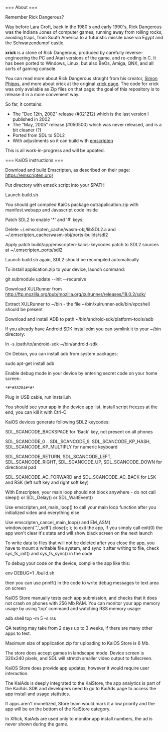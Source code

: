 === About ===

Remember Rick Dangerous?

Way before Lara Croft, back in the 1980's and early 1990's, Rick Dangerous was the Indiana Jones of computer games,
running away from rolling rocks, avoiding traps, from South America to a futuristic missile base via Egypt and the
Schwarzendumpf castle.

**xrick** is a clone of Rick Dangerous, produced by carefully reverse-engineering the PC and Atari versions of the
game, and re-coding in C. It has been ported to Windows, Linux, but also BeOs, Amiga, QNX, and all sorts
of gaming console.

You can read more about Rick Dangerous straight from his creator, [Simon Phipps](https://www.simonphipps.com/games/rickdangerous/),
and more about xrick at the original [xrick page](http://www.bigorno.net/xrick). The code for xrick was only available 
as Zip files on that page: the goal of this repository is to release it in a more convenient way.

So far, it contains:
* The "Dec 12th, 2002" release (#021212) which is the last version I published in 2002
* The "May, 2005" release (#050500) which was never released, and is a bit cleaner (?)
* Ported from SDL to SDL2
* With adjustments so it can build with [emscripten](https://emscripten.org/)

This is all work-in-progress and will be updated.

=== KaiOS instructions ===

Download and build Emscripten, as described on their page: https://emscripten.org/

Put directory with emsdk script into your $PATH

Launch build.sh

You should get compiled KaiOs package out/application.zip with manifest.webapp and Javascript code inside

Patch SDL2 to enable '*' and '#' keys:

Delete ~/.emscripten_cache/wasm-obj/libSDL2.a and ~/.emscripten_cache/wasm-obj/ports-builds/sdl2

Apply patch build/app/emscripten-kaios-keycodes.patch to SDL2 sources at ~/.emscripten_ports/sdl2

Launch build.sh again, SDL2 should be recompiled automatically

To install application.zip to your device, launch command:

git submodule update --init --recursive

Download XULRunner from http://ftp.mozilla.org/pub/mozilla.org/xulrunner/releases/18.0.2/sdk/

Extract XULRunner to ~/bin - the file ~/bin/xulrunner-sdk/bin/xpcshell should be present

Download and install ADB to path ~/bin/android-sdk/platform-tools/adb

If you already have Android SDK installedm you can symlink it to your ~/bin directory:

ln -s /path/to/android-sdk ~/bin/android-sdk

On Debian, you can install adb from system packages:

sudo apt-get install adb

Enable debug mode in your device by entering secret code on your home screen:

    *#*#33284#*#*

Plug in USB cable, run install.sh

You should see your app in the device app list, install script freezes at the end, you can kill it with Ctrl-C

KaiOS devices generate following SDL2 keycodes:

SDL_SCANCODE_BACKSPACE for 'Back' key, not present on all phones

SDL_SCANCODE_0 .. SDL_SCANCODE_9, SDL_SCANCODE_KP_HASH, SDL_SCANCODE_KP_MULTIPLY for numeric keyboard

SDL_SCANCODE_RETURN, SDL_SCANCODE_LEFT, SDL_SCANCODE_RIGHT, SDL_SCANCODE_UP, SDL_SCANCODE_DOWN for directional pad

SDL_SCANCODE_AC_FORWARD and SDL_SCANCODE_AC_BACK for LSK and RSK (left soft key and right soft key)

With Emscripten, your main loop should not block anywhere - do not call sleep() or SDL_Delay() or SDL_WaitEvent()

Use emscripten_set_main_loop() to call your main loop function after you initialized video and everything else

Use emscripten_cancel_main_loop() and EM_ASM( window.open('','_self').close(); ); to exit the app,
if you simply call exit(0) the app won't clear it's state and will show black screen on the next launch

To write data to files that will not be deleted after you close the app, you have to mount a writable file system,
and sync it after writing to file, check sys_fs_init() and sys_fs_sync() in the code

To debug your code on the device, compile the app like this:

env DEBUG=1 ./build.sh

then you can use printf() in the code to write debug messages to text area on screen

KaiOS Store manually tests each app submission, and checks that it does not crash on phones with 256 Mb RAM.
You can monitor your app memory usage by using 'top' command and watching RSS memory usage:

adb shell top -m 5 -s rss

QA testing may take from 2 days up to 3 weeks, if there are many other apps to test.

Maximum size of application.zip for uploading to KaiOS Store is 6 Mb.

The store does accept games in landscape mode. Device screen is 320x240 pixels, and SDL will stretch smaller video output to fullscreen.

KaiOS Store does provide app updates, however it would require user interaction.

The KaiAds is deeply integrated to the KaiStore, the app analytics is part of the KaiAds SDK
and developers need to go to KaiAds page to access the app install and usage statistics.

If apps aren't monetized, Store team would mark it a low priority and the app will be on the bottom of the KaiStore category.

In XRick, KaiAds are used only to monitor app install numbers, the ad is never shown during the game.
